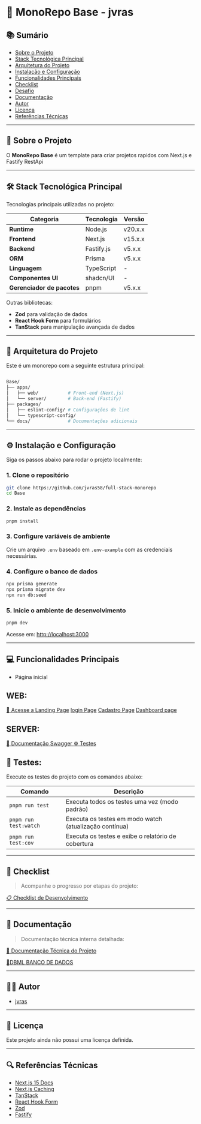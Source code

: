 
# 📄 MonoRepo Base - jvras

## 📚 Sumário

- [Sobre o Projeto](#sobre-o-projeto)
- [Stack Tecnológica Principal](#stack-tecnológica-principal)
- [Arquitetura do Projeto](#arquitetura-do-projeto)
- [Instalação e Configuração](#instalação-e-configuração)
- [Funcionalidades Principais](#funcionalidades-principais)
- [Checklist](#checklist)
- [Desafio](#desafio)
- [Documentação](#documentação)
- [Autor](#autor)
- [Licença](#licença)
- [Referências Técnicas](#referências-técnicas)

---

## 📖 Sobre o Projeto

O **MonoRepo Base** é um template para criar projetos rapidos com Next.js e Fastify RestApi

---

## 🛠️ Stack Tecnológica Principal

Tecnologias principais utilizadas no projeto:

| **Categoria**         | **Tecnologia**    | **Versão**       |
|-----------------------|-------------------|------------------|
| **Runtime**           | Node.js           | v20.x.x          |
| **Frontend**          | Next.js           | v15.x.x          |
| **Backend**           | Fastify.js        | v5.x.x           |
| **ORM**               | Prisma            | v5.x.x           |
| **Linguagem**         | TypeScript        | -                |
| **Componentes UI**    | shadcn/UI         | -                |
| **Gerenciador de pacotes** | pnpm         | v5.x.x           |

Outras bibliotecas:
- **Zod** para validação de dados
- **React Hook Form** para formulários
- **TanStack** para manipulação avançada de dados

---

## 🧱 Arquitetura do Projeto

Este é um monorepo com a seguinte estrutura principal:

```bash

Base/
├── apps/
│   ├── web/           # Front-end (Next.js)
│   └── server/        # Back-end (Fastify)
├── packages/
│   ├── eslint-config/ # Configurações de lint
│   └── typescript-config/
└── docs/              # Documentações adicionais

```

---

## ⚙️ Instalação e Configuração

Siga os passos abaixo para rodar o projeto localmente:

### 1. Clone o repositório

```bash
git clone https://github.com/jvras58/full-stack-monorepo
cd Base
```

### 2. Instale as dependências

```bash
pnpm install
```

### 3. Configure variáveis de ambiente

Crie um arquivo `.env` baseado em `.env-example` com as credenciais necessárias.

### 4. Configure o banco de dados

```bash
npx prisma generate
npx prisma migrate dev
npx run db:seed
```

### 5. Inicie o ambiente de desenvolvimento

```bash
pnpm dev
```

Acesse em: [http://localhost:3000](http://localhost:3000)

---

## 💻 Funcionalidades Principais

* Página inicial

## WEB:
[🔗 Acesse a Landing Page](http://localhost:3000/)
[login Page](http://localhost:3000/sign-in)
[Cadastro Page](http://localhost:3000/sign-up)
[Dashboard page](http://localhost:3000/dashboard)

## SERVER:
[📘 Documentação Swagger ](http://localhost:8000/docs)
[⚙️ Testes](#Testes)

## 📖 Testes:

Execute os testes do projeto com os comandos abaixo:

| Comando                | Descrição                                              |
|------------------------|--------------------------------------------------------|
| `pnpm run test`        | Executa todos os testes uma vez (modo padrão)          |
| `pnpm run test:watch`  | Executa os testes em modo watch (atualização contínua) |
| `pnpm run test:cov`    | Executa os testes e exibe o relatório de cobertura     |

---

## 📝 Checklist

> Acompanhe o progresso por etapas do projeto:

[📋 Checklist de Desenvolvimento](/docs/PERSONAL/CHECKPOINT.MD)

---

## 📘 Documentação

> Documentação técnica interna detalhada:

[📁 Documentação Técnica do Projeto](/Base/README.md)

[📄DBML BANCO DE DADOS](/docs/PERSONAL/DBML.png)

---

## 🧑‍💻 Autor

* [jvras](https://github.com/jvras58)

---

## 📜 Licença

Este projeto ainda não possui uma licença definida.

---

## 🔍 Referências Técnicas

* [Next.js 15 Docs](https://nextjs.org/docs/getting-started)
* [Next.js Caching](https://nextjs.org/docs/app/building-your-application/caching)
* [TanStack](https://tanstack.com/)
* [React Hook Form](https://react-hook-form.com/)
* [Zod](https://zod.dev/)
* [Fastify](https://www.fastify.io/)
